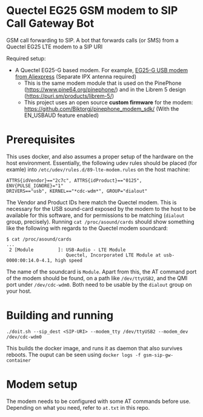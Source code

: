 # Quectel EG25 GSM modem to SIP Call Gateway Bot
GSM call forwarding to SIP. A bot that forwards calls (or SMS) from a Quectel EG25 LTE modem to a SIP URI

Required setup:
  * A Quectel EG25-G based modem. For example, [EG25-G USB modem from Aliexpress](https://www.aliexpress.com/item/4000140639655.html?spm=a2g0s.9042311.0.0.25e94c4dCiFyRj) (Separate IPX antenna required)
    * This is the same modem module that is used on the PinePhone (https://www.pine64.org/pinephone/) and in the Librem 5 design (https://puri.sm/products/librem-5/)
    * This project uses an open source **custom firmware** for the modem: https://github.com/Biktorgj/pinephone_modem_sdk/ (With the EN_USBAUD feature enabled)

# Prerequisites

This uses docker, and also assumes a proper setup of the hardware on the host environment. Essentially, the following udev rules should be placed (for examle) into `/etc/udev/rules.d/89-lte-modem.rules` on the host machine:
```
ATTRS{idVendor}=="2c7c", ATTRS{idProduct}=="0125", ENV{PULSE_IGNORE}="1"
DRIVERS=="usb", KERNEL=="*cdc-wdm*", GROUP="dialout"
```
The Vendor and Product IDs here match the Quectel modem. This is necessary for the USB sound-card exposed by the modem to the host to be available for this software, and for permissions to be matching (`dialout` group, precisely).
Running `cat /proc/asound/cards` should show something like the following with regards to the Quectel modem soundcard:
```
$ cat /proc/asound/cards
...
 2 [Module         ]: USB-Audio - LTE Module
                      Quectel, Incorporated LTE Module at usb-0000:00:14.0-4.1, high speed
```
The name of the soundcard is `Module`.
Apart from this, the AT command port of the modem should be found, on a path like `/dev/ttyUSB2`, and the QMI port under `/dev/cdc-wdm0`. Both need to be usable by the `dialout` group on your host.

# Building and running
```
./doit.sh --sip_dest <SIP-URI> --modem_tty /dev/ttyUSB2 --modem_dev /dev/cdc-wdm0
```
This builds the docker image, and runs it as daemon that also survives reboots. The ouput can be seen using `docker logs -f gsm-sip-gw-container`

# Modem setup
The modem needs to be configured with some AT commands before use. Depending on what
you need, refer to `at.txt` in this repo.
